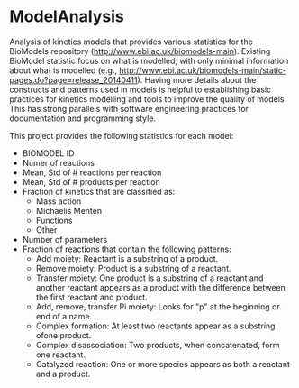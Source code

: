 # ModelAnalysis
Analysis of kinetics models that provides various statistics for
the BioModels repository (http://www.ebi.ac.uk/biomodels-main).
Existing BioModel statistic focus on what is modelled, with only
minimal information about what is modelled (e.g., http://www.ebi.ac.uk/biomodels-main/static-pages.do?page=release_20140411). Having more
details about the constructs and patterns used in models is helpful
to establishing basic practices for kinetics modelling and tools
to improve the quality of models. This has strong parallels
with software engineering practices for documentation and
programming style.

This project provides the following statistics for each model:

- BIOMODEL ID
- Numer of reactions
- Mean, Std of # reactions per reaction
- Mean, Std of # products per reaction
- Fraction of kinetics that are classified as:
  - Mass action
  - Michaelis Menten
  - Functions
  - Other
- Number of parameters
- Fraction of reactions that contain the following patterns:
  - Add moiety: Reactant is a substring of a product.
  - Remove moiety: Product is a substring of a reactant.
  - Transfer moiety: One product is a substring of a reactant and
    another reactant appears as a product with the difference
    between the first reactant and product.
  - Add, remove, transfer Pi moiety: Looks for "p" at the beginning or end of a name.
  - Complex formation: At least two reactants appear as a substring ofone product.
  - Complex disassociation: Two products, when concatenated, form one reactant.
  - Catalyzed reaction: One or more species appears as both a reactant and a product.
